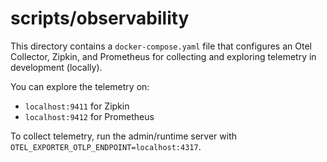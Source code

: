# scripts/observability

This directory contains a `docker-compose.yaml` file that configures an Otel Collector, Zipkin, and Prometheus for collecting and exploring telemetry in development (locally).

You can explore the telemetry on:
- `localhost:9411` for Zipkin
- `localhost:9412` for Prometheus

To collect telemetry, run the admin/runtime server with `OTEL_EXPORTER_OTLP_ENDPOINT=localhost:4317`.

